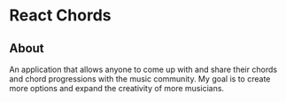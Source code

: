 # React Chords

## About

An application that allows anyone to come up with and share their chords and chord progressions with the music community.  My goal is to create more options and expand the creativity of more musicians.

